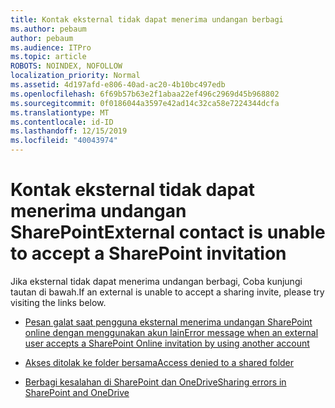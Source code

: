 ```yaml
---
title: Kontak eksternal tidak dapat menerima undangan berbagi
ms.author: pebaum
author: pebaum
ms.audience: ITPro
ms.topic: article
ROBOTS: NOINDEX, NOFOLLOW
localization_priority: Normal
ms.assetid: 4d197afd-e806-40ad-ac20-4b10bc497edb
ms.openlocfilehash: 6f69b57b63e2f1abaa22ef496c2969d45b968802
ms.sourcegitcommit: 0f0186044a3597e42ad14c32ca58e7224344dcfa
ms.translationtype: MT
ms.contentlocale: id-ID
ms.lasthandoff: 12/15/2019
ms.locfileid: "40043974"
---
```

# <a name="external-contact-is-unable-to-accept-a-sharepoint-invitation"></a><span data-ttu-id="95496-102">Kontak eksternal tidak dapat menerima undangan SharePoint</span><span class="sxs-lookup"><span data-stu-id="95496-102">External contact is unable to accept a SharePoint invitation</span></span>

<span data-ttu-id="95496-103">Jika eksternal tidak dapat menerima undangan berbagi, Coba kunjungi tautan di bawah.</span><span class="sxs-lookup"><span data-stu-id="95496-103">If an external is unable to accept a sharing invite, please try visiting the links below.</span></span>

- [<span data-ttu-id="95496-104">Pesan galat saat pengguna eksternal menerima undangan SharePoint online dengan menggunakan akun lain</span><span class="sxs-lookup"><span data-stu-id="95496-104">Error message when an external user accepts a SharePoint Online invitation by using another account</span></span>](https://docs.microsoft.com/sharepoint/support/sharing-and-permissions/error-when-external-user-accepts-an-invitation-by-using-another-account)

- [<span data-ttu-id="95496-105">Akses ditolak ke folder bersama</span><span class="sxs-lookup"><span data-stu-id="95496-105">Access denied to a shared folder</span></span>](https://docs.microsoft.com/sharepoint/support/sharing-and-permissions/cannot-access-shared-folder)

- [<span data-ttu-id="95496-106">Berbagi kesalahan di SharePoint dan OneDrive</span><span class="sxs-lookup"><span data-stu-id="95496-106">Sharing errors in SharePoint and OneDrive</span></span>](https://docs.microsoft.com/sharepoint/sharepoint-onedrive-error-message)

